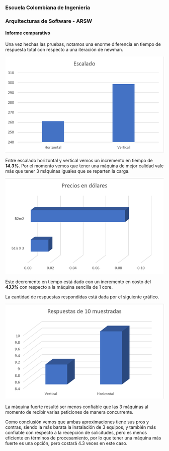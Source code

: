 ### Escuela Colombiana de Ingeniería
### Arquitecturas de Software - ARSW

#### Informe comparativo

Una vez hechas las pruebas, notamos una enorme diferencia en tiempo de respuesta total con respecto
a una iteración de newman.

![](../images/part2/images/GRAPH.PNG) 

Entre escalado horizontal y vertical vemos un incremento en tiempo de ***14.3%***.
Por el momento vemos que tener una máquina de mejor calidad vale más que tener 3 máquinas
iguales que se reparten la carga.

![](../images/part2/images/GRAPH2.PNG) 

Este decremento en tiempo está dado con un incremento en costo del ***433%*** con 
respecto a la máquina sencilla de 1 core.

La cantidad de respuestas respondidas está dada por el siguiente gráfico. 

![](../images/part2/images/GRAPH3.PNG) 

La máquina fuerte resultó ser menos confiable que las 3 máquinas al momento de recibir varias peticiones
de manera concurrente.

Como conclusión vemos que ambas aproximaciones tiene sus pros y contras, siendo la más
barata la instalación de 3 equipos, y también más confiable con respecto a la recepción de
solicitudes, pero es menos eficiente en términos de procesamiento, por lo que tener una máquina más fuerte es una opción,
pero costará 4.3 veces en este caso.

